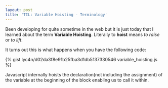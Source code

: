 ```yaml
---
layout: post
title: 'TIL: Variable Hoisting - Terminology'
---
```


Been developing for quite sometime in the web but it is just today that I
learned about the term **Variable Hoisting**. Literally to **hoist** means *to raise* or *to lift*.

It turns out this is what happens when you have the following code:

{% gist lyc4n/d02da3f8e91b25fba3d1db5137330546 variable_hoisting.js %}

Javascript internally hoists the declaration(not including the assignment) of the variable at the beginning of the block enabling us to
call it within.
